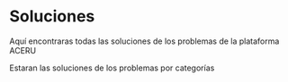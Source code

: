 # Soluciones
Aquí encontraras todas las soluciones de los problemas de la plataforma ACERU

Estaran las soluciones de los problemas por categorías
